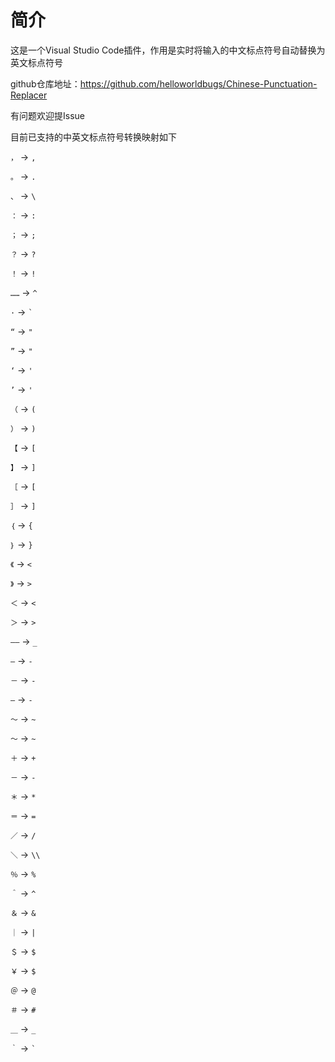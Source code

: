 # 简介

这是一个Visual Studio Code插件，作用是实时将输入的中文标点符号自动替换为英文标点符号

github仓库地址：https://github.com/helloworldbugs/Chinese-Punctuation-Replacer

有问题欢迎提Issue

目前已支持的中英文标点符号转换映射如下

`，` -> `,`

`。` -> `.`

`、` -> `\`

`：` -> `:`

`；` -> `;`

`？` -> `?`

`！` -> `!`

`……` -> `^`

`·` -> `` ` ``

`“` -> `"`

`”` -> `"`

`‘` -> `` ' ``

`’` -> `` ' ``

`（` -> `(`

`）` -> `)`

`【` -> `[`

`】` -> `]`

`［` -> `[`

`］` -> `]`

`｛` -> `{`

`｝` -> `}`

`《` -> `<`

`》` -> `>`

`＜` -> `<`

`＞` -> `>`

`——` -> `_`

`—` -> `-`

`－` -> `-`

`–` -> `-`

`〜` -> `~`

`～` -> `~`

`＋` -> `+`

`－` -> `-`

`＊` -> `*`

`＝` -> `=`

`／` -> `/`

`＼` -> `\\`

`％` -> `%`

`＾` -> `^`

`＆` -> `&`

`｜` -> `|`

`＄` -> `$`

`￥` -> `$`

`＠` -> `@`

`＃` -> `#`

`＿` -> `_`

`｀` -> `` ` ``